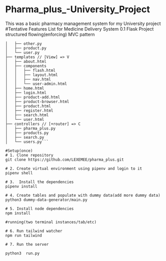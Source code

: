 # Pharma_plus_-University_Project
This was a basic pharmacy management system for my University project
#Tentative Features List for Medicine Delivery System
 0.1 Flask Project structured flowing(enforcing) MVC pattern
```├── models // => M
│   ├── other.py
│   ├── product.py
│   └── user.py
├── templates // [View] => V
│   ├── about.html
│   ├── components
│   │   ├── flash.html
│   │   ├── layout.html
│   │   ├── nav.html
│   │   └── user-admin.html
│   ├── home.html
│   ├── login.html
│   ├── product-add.html
│   ├── product-browser.html
│   ├── product.html
│   ├── register.html
│   ├── search.html
│   └── user.html
├── controllers // [+router] => C
│   ├── pharma_plus.py
│   ├── products.py
│   ├── search.py
│   └── users.py```

#Setup(once)
# 1. Clone repository
git clone https://github.com/LEXEMEE/pharma_plus.git

# 2. Create virtual environment using pipenv and login to it
pipenv shell

# 3.  Install the dependencies
pipenv install

# 4. Create tables and populate with dummy data(add more dummy data)
python3 dummy-data-generator/main.py

# 5. Install node dependencies
npm install

#running(two terminal instances/tab/etc)

# 6. Run tailwind watcher
npm run tailwind

# 7. Run the server

python3  run.py


